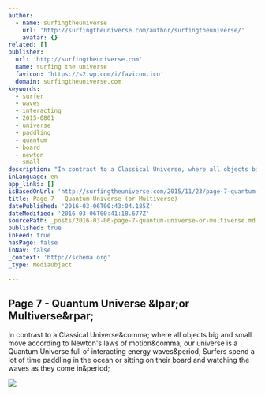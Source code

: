 ```yaml
---
author:
  - name: surfingtheuniverse
    url: 'http://surfingtheuniverse.com/author/surfingtheuniverse/'
    avatar: {}
related: []
publisher:
  url: 'http://surfingtheuniverse.com'
  name: surfing the universe
  favicon: 'https://s2.wp.com/i/favicon.ico'
  domain: surfingtheuniverse.com
keywords:
  - surfer
  - waves
  - interacting
  - 2015-0801
  - universe
  - paddling
  - quantum
  - board
  - newton
  - small
description: "In contrast to a Classical Universe, where all objects big and small move according to Newton's laws of motion, our universe is a Quantum Universe full of interacting energy waves. Surfers spend a lot of time paddling in the ocean or sitting on their board and watching the waves as they come in."
inLanguage: en
app_links: []
isBasedOnUrl: 'http://surfingtheuniverse.com/2015/11/23/page-7-quantum-universe-or-multiverse/'
title: Page 7 - Quantum Universe (or Multiverse)
datePublished: '2016-03-06T00:43:04.185Z'
dateModified: '2016-03-06T00:41:18.677Z'
sourcePath: _posts/2016-03-06-page-7-quantum-universe-or-multiverse.md
published: true
inFeed: true
hasPage: false
inNav: false
_context: 'http://schema.org'
_type: MediaObject

---
```

<article style=""><h1>Page 7 - Quantum Universe &amp;lpar;or Multiverse&amp;rpar;</h1><p>In contrast to a Classical Universe&amp;comma; where all objects big and small move according to Newton's laws of motion&amp;comma; our universe is a Quantum Universe full of interacting energy waves&amp;period; Surfers spend a lot of time paddling in the ocean or sitting on their board and watching the waves as they come in&amp;period;</p><img src="https://surfingtheuniverse.files.wordpress.com/2015/11/page-07.jpg?w=1000" /></article>